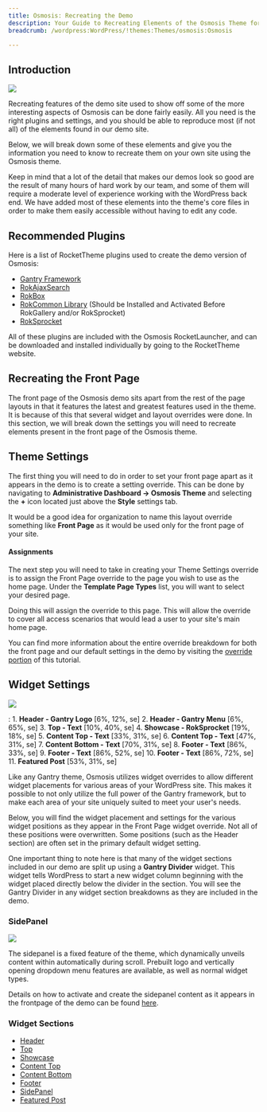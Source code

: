 ```yaml
---
title: Osmosis: Recreating the Demo
description: Your Guide to Recreating Elements of the Osmosis Theme for WordPress
breadcrumb: /wordpress:WordPress/!themes:Themes/osmosis:Osmosis

---
```


Introduction
-----

![][Osmosis]

Recreating features of the demo site used to show off some of the more interesting aspects of Osmosis can be done fairly easily. All you need is the right plugins and settings, and you should be able to reproduce most (if not all) of the elements found in our demo site.

Below, we will break down some of these elements and give you the information you need to know to recreate them on your own site using the Osmosis theme.

Keep in mind that a lot of the detail that makes our demos look so good are the result of many hours of hard work by our team, and some of them will require a moderate level of experience working with the WordPress back end. We have added most of these elements into the theme's core files in order to make them easily accessible without having to edit any code.

Recommended Plugins
-----

Here is a list of RocketTheme plugins used to create the demo version of Osmosis:

* [Gantry Framework][gantry]
* [RokAjaxSearch][rokajaxsearch]
* [RokBox][rokbox]
* [RokCommon Library](http://www.rockettheme.com/wordpress/plugins/rokutilities) (Should be Installed and Activated Before RokGallery and/or RokSprocket)
* [RokSprocket][roksprocket]

All of these plugins are included with the Osmosis RocketLauncher, and can be downloaded and installed individually by going to the RocketTheme website.

Recreating the Front Page
-----

The front page of the Osmosis demo sits apart from the rest of the page layouts in that it features the latest and greatest features used in the theme. It is because of this that several widget and layout overrides were done. In this section, we will break down the settings you will need to recreate elements present in the front page of the Osmosis theme.

Theme Settings
-----

The first thing you will need to do in order to set your front page apart as it appears in the demo is to create a setting override. This can be done by navigating to **Administrative Dashboard -> Osmosis Theme** and selecting the **+** icon located just above the **Style** settings tab.

It would be a good idea for organization to name this layout override something like **Front Page** as it would be used only for the front page of your site.

#### Assignments

The next step you will need to take in creating your Theme Settings override is to assign the Front Page override to the page you wish to use as the home page. Under the **Template Page Types** list, you will want to select your desired page.

Doing this will assign the override to this page. This will allow the override to cover all access scenarios that would lead a user to your site's main home page.

You can find more information about the entire override breakdown for both the front page and our default settings in the demo by visiting the [override portion][demooverride] of this tutorial.

Widget Settings
-----

![][theme]

:   1. **Header - Gantry Logo** [6%, 12%, se]
    2. **Header - Gantry Menu** [6%, 65%, se]
    3. **Top - Text**  [10%, 40%, se]
    4. **Showcase - RokSprocket** [19%, 18%, se]
    5. **Content Top - Text**  [33%, 31%, se]
    6. **Content Top - Text**  [47%, 31%, se]
    7. **Content Bottom - Text**  [70%, 31%, se]
    8. **Footer - Text**  [86%, 33%, se]
    9. **Footer - Text**  [86%, 52%, se]
    10. **Footer - Text**  [86%, 72%, se]
    11. **Featured Post** [53%, 31%, se]

Like any Gantry theme, Osmosis utilizes widget overrides to allow different widget placements for various areas of your WordPress site. This makes it possible to not only utilize the full power of the Gantry framework, but to make each area of your site uniquely suited to meet your user's needs.

Below, you will find the widget placement and settings for the various widget positions as they appear in the Front Page widget override. Not all of these positions were overwritten. Some positions (such as the Header section) are often set in the primary default widget setting.

One important thing to note here is that many of the widget sections included in our demo are split up using a **Gantry Divider** widget. This widget tells WordPress to start a new widget column beginning with the widget placed directly below the divider in the section. You will see the Gantry Divider in any widget section breakdowns as they are included in the demo.

### SidePanel

![][sidepanelimage]

The sidepanel is a fixed feature of the theme, which dynamically unveils content within automatically during scroll. Prebuilt logo and vertically opening dropdown menu features are available, as well as normal widget types.

Details on how to activate and create the sidepanel content as it appears in the frontpage of the demo can be found [here][sidepanel].

### Widget Sections

* [Header][header]
* [Top][top]
* [Showcase][showcase]
* [Content Top][contenttop]
* [Content Bottom][contentbottom]
* [Footer][footer]
* [SidePanel][sidepanel]
* [Featured Post][post]

[gantry]: http://gantry.org/downloads
[rokajaxsearch]: http://www.rockettheme.com/wordpress/plugins/rokajaxsearch
[rokbox]: http://www.rockettheme.com/wordpress/plugins/rokbox
[roksprocket]: http://www.rockettheme.com/wordpress/plugins/roksprocket
[Osmosis]: assets/osmosis.jpeg
[roksprocket]: ../../plugins/roksprocket/
[faq]: faq.md
[menu]: ../../start/menu.md
[override]: http://docs.gantry.org/gantry4/configure
[header]: demo_header.md
[top]: demo_top.md
[showcase]: demo_showcase.md
[feature]: demo_feature.md
[contenttop]: demo_contenttop.md
[contentbottom]: demo_contentbottom.md
[expandedbottom]: demo_expandedbottom.md
[mainbottom]: demo_mainbottom.md
[sidepanel]: demo_sidepanel.md
[bottom]: demo_bottom.md
[post]: demo_posts.md
[footer]: demo_footer.md
[demooverride]: demo_override.md
[sidepanelimage]: assets/demo_4.jpg
[theme]: assets/osmosis2.jpeg
[scroll]: assets/scrollwidget.jpg
